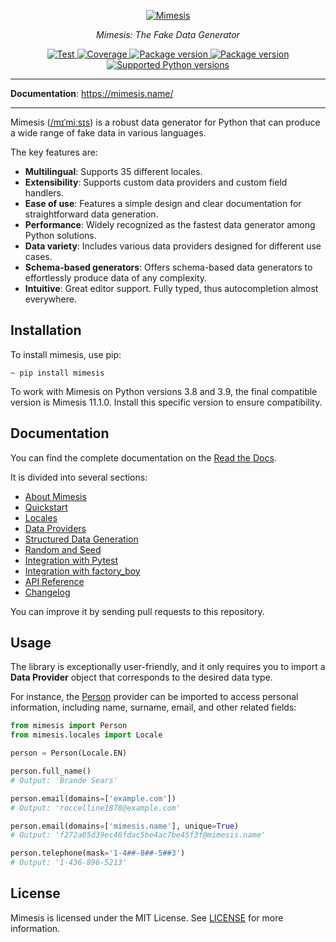 <p align="center">
  <a href="https://github.com/lk-geimfari/mimesis"><img src="https://raw.githubusercontent.com/lk-geimfari/mimesis/master/.github/images/logo.png" alt="Mimesis"></a>
</p>

<p align="center">
    <em>Mimesis: The Fake Data Generator</em>
</p>

<p align="center">
<a href="https://github.com/lk-geimfari/mimesis/actions/workflows/test.yml?query=branch%3Amaster" target="_blank">
    <img src="https://github.com/lk-geimfari/mimesis/actions/workflows/test.yml/badge.svg?branch=master" alt="Test">
</a>
<a href="https://mimesis.name/en/latest/" target="_blank">
    <img src="https://readthedocs.org/projects/mimesis/badge/?version=latest" alt="Coverage">
</a>
<a href="https://pypi.org/project/mimesis/" target="_blank">
    <img src="https://img.shields.io/pypi/v/mimesis?color=bright-green" alt="Package version">
</a>
<a href="https://pypi.org/project/mimesis/" target="_blank">
    <img src="https://img.shields.io/pypi/dm/mimesis" alt="Package version">
</a>
<a href="https://pypi.org/project/mimesis/" target="_blank">
    <img src="https://img.shields.io/badge/python-3.10%20%7C%203.11%20%7C%203.12%20%7C%20pypy-brightgreen" alt="Supported Python versions">
</a>
</p>

---

**Documentation**: <a href="https://mimesis.name/" target="_blank">https://mimesis.name/</a>

---

Mimesis ([/mɪˈmiːsɪs](https://mimesis.name/en/master/about.html#what-does-name-mean)) is a robust data generator for
Python that can produce a wide range of fake data in various languages.

The key features are:

- **Multilingual**: Supports 35 different locales.
- **Extensibility**: Supports custom data providers and custom field handlers.
- **Ease of use**: Features a simple design and clear documentation for straightforward data generation.
- **Performance**: Widely recognized as the fastest data generator among Python solutions.
- **Data variety**: Includes various data providers designed for different use cases.
- **Schema-based generators**: Offers schema-based data generators to effortlessly produce data of any complexity.
- **Intuitive**: Great editor support. Fully typed, thus autocompletion almost everywhere.

## Installation

To install mimesis, use pip:

```
~ pip install mimesis
```

To work with Mimesis on Python versions 3.8 and 3.9, the final compatible version is Mimesis 11.1.0.
Install this specific version to ensure compatibility.

## Documentation

You can find the complete documentation on the [Read the Docs](https://mimesis.name/).

It is divided into several sections:

-  [About Mimesis](https://mimesis.name/en/latest/about.html)
-  [Quickstart](https://mimesis.name/en/master/quickstart.html)
-  [Locales](https://mimesis.name/en/master/locales.html)
-  [Data Providers](https://mimesis.name/en/latest/providers.html)
-  [Structured Data Generation](https://mimesis.name/en/master/schema.html)
-  [Random and Seed](https://mimesis.name/en/master/random_and_seed.html)
-  [Integration with Pytest](https://mimesis.name/en/master/pytest_plugin.html)
-  [Integration with factory_boy](https://mimesis.name/en/master/factory_plugin.html)
-  [API Reference](https://mimesis.name/en/master/api.html)
-  [Changelog](https://mimesis.name/en/master/index.html#changelog)

You can improve it by sending pull requests to this repository.

## Usage

The library is exceptionally user-friendly, and it only requires you to import a **Data Provider** object that
corresponds to the desired data type.

For instance, the [Person](https://mimesis.name/en/latest/api.html#person) provider can be imported to access personal information,
including name, surname, email, and other related fields:

```python
from mimesis import Person
from mimesis.locales import Locale

person = Person(Locale.EN)

person.full_name()
# Output: 'Brande Sears'

person.email(domains=['example.com'])
# Output: 'roccelline1878@example.com'

person.email(domains=['mimesis.name'], unique=True)
# Output: 'f272a05d39ec46fdac5be4ac7be45f3f@mimesis.name'

person.telephone(mask='1-4##-8##-5##3')
# Output: '1-436-896-5213'
```

## License

Mimesis is licensed under the MIT License. See [LICENSE](https://github.com/lk-geimfari/mimesis/blob/master/LICENSE) for more information.
